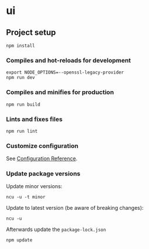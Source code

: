 # ui

## Project setup
```
npm install
```

### Compiles and hot-reloads for development
```
export NODE_OPTIONS=--openssl-legacy-provider
npm run dev
```

### Compiles and minifies for production
```
npm run build
```

### Lints and fixes files
```
npm run lint
```

### Customize configuration
See [Configuration Reference](https://cli.vuejs.org/config/).

### Update package versions
Update minor versions:
```
ncu -u -t minor
```

Update to latest version (be aware of breaking changes):
```
ncu -u
```

Afterwards update the `package-lock.json`
```
npm update
```